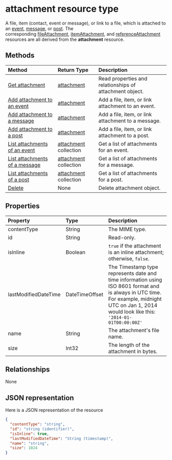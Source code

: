 # attachment resource type

A file, item (contact, event or message), or link to a file, which is attached to an [event](../resources/event.md),
[message](../resources/message.md), or [post](../resources/post.md). The  
corresponding [fileAttachment](../resources/fileattachment.md), [itemAttachment](../resources/itemattachment.md), and
[referenceAttachment](../resources/referenceattachment.md) resources are all derived from the **attachment**
resource.

## Methods

| Method       | Return Type  |Description|
|:---------------|:--------|:----------|
|[Get attachment](../api/attachment_get.md) | [attachment](attachment.md) |Read properties and relationships of attachment object.|
|[Add attachment to an event](../api/event_post_attachments.md) | [attachment](attachment.md) |Add a file, item, or link attachment to an event.|
|[Add attachment to a message](../api/message_post_attachments.md) | [attachment](attachment.md) |Add a file, item, or link attachment to a message.|
|[Add attachment to a post](../api/post_post_attachments.md) | [attachment](attachment.md) |Add a file, item, or link attachment to a post.|
|[List attachments of an event](../api/event_list_attachments.md) | [attachment](attachment.md) collection | Get a list of attachments for an event. |
|[List attachments of a message](../api/message_list_attachments.md) | [attachment](attachment.md) collection | Get a list of attachments for a message. |
|[List attachments of a post](../api/post_list_attachments.md) | [attachment](attachment.md) collection | Get a list of attachments for a post. |
|[Delete](../api/attachment_delete.md) | None |Delete attachment object. |


## Properties
| Property	   | Type	|Description|
|:---------------|:--------|:----------|
|contentType|String|The MIME type.|
|id|String| Read-only.|
|isInline|Boolean|`true` if the attachment is an inline attachment; otherwise, `false`.|
|lastModifiedDateTime|DateTimeOffset|The Timestamp type represents date and time information using ISO 8601 format and is always in UTC time. For example, midnight UTC on Jan 1, 2014 would look like this: `'2014-01-01T00:00:00Z'`|
|name|String|The attachment's file name.|
|size|Int32|The length of the attachment in bytes.|

## Relationships
None

## JSON representation

Here is a JSON representation of the resource

<!-- {
  "blockType": "resource",
  "optionalProperties": [

  ],
  "keyProperty": "id",
  "@odata.type": "microsoft.graph.attachment"
}-->

```json
{
  "contentType": "string",
  "id": "string (identifier)",
  "isInline": true,
  "lastModifiedDateTime": "String (timestamp)",
  "name": "string",
  "size": 1024
}

```


<!-- uuid: 8fcb5dbc-d5aa-4681-8e31-b001d5168d79
2015-10-25 14:57:30 UTC -->
<!-- {
  "type": "#page.annotation",
  "description": "attachment resource",
  "keywords": "",
  "section": "documentation",
  "tocPath": ""
}-->
